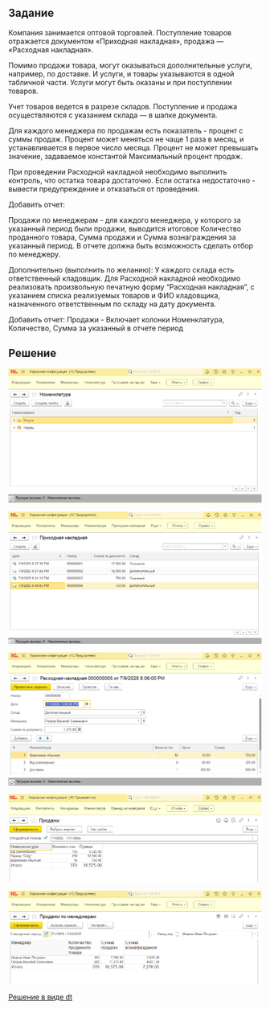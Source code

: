 ## Задание

Компания занимается оптовой торговлей. Поступление товаров отражается документом «Приходная накладная», продажа — «Расходная накладная».

Помимо продажи товара, могут оказываться дополнительные услуги, например, по доставке. И услуги, и товары указываются в одной табличной части. Услуги могут быть оказаны и при поступлении товаров.

Учет товаров ведется в разрезе складов. Поступление и продажа осуществляются с указанием склада — в шапке документа. 

Для каждого менеджера по продажам есть показатель - процент с суммы продаж. Процент может меняться не чаще 1 раза в месяц, и устанавливается в первое число месяца. Процент не может превышать значение, задаваемое константой Максимальный процент продаж.

При проведении Расходной накладной необходимо выполнить контроль, что остатка товара достаточно. Если остатка недостаточно - вывести предупреждение и отказаться от проведения. 

Добавить отчет:

Продажи по менеджерам - для каждого менеджера, у которого за указанный период были продажи, выводится итоговое Количество проданного товара, Сумма продажи и Сумма вознаграждения за указанный период. В отчете должна быть возможность сделать отбор по менеджеру.

Дополнительно (выполнить по желанию):
У каждого склада есть ответственный кладовщик. Для Расходной накладной необходимо реализовать произвольную печатную форму “Расходная накладная”, с указанием списка реализуемых товаров и ФИО кладовщика, назначенного ответственным по складу на дату документа.

Добавить отчет:
Продажи  - Включает колонки Номенклатура, Количество,  Сумма за указанный в отчете период


## Решение

![ProductsAndServices](README.assets/ProductsAndServices.PNG)  

![InvoiceIncome](README.assets/InvoiceIncome.PNG) 

![InvoiceOutcome](README.assets/InvoiceOutcome.PNG)  

![Sails](README.assets/Sails.PNG)  

![SailsManagers](README.assets/SailsManagers.PNG)  


[Решение в виде dt](Solution.dt)